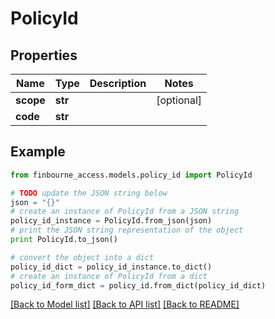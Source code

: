 # PolicyId


## Properties
Name | Type | Description | Notes
------------ | ------------- | ------------- | -------------
**scope** | **str** |  | [optional] 
**code** | **str** |  | 

## Example

```python
from finbourne_access.models.policy_id import PolicyId

# TODO update the JSON string below
json = "{}"
# create an instance of PolicyId from a JSON string
policy_id_instance = PolicyId.from_json(json)
# print the JSON string representation of the object
print PolicyId.to_json()

# convert the object into a dict
policy_id_dict = policy_id_instance.to_dict()
# create an instance of PolicyId from a dict
policy_id_form_dict = policy_id.from_dict(policy_id_dict)
```
[[Back to Model list]](../README.md#documentation-for-models) [[Back to API list]](../README.md#documentation-for-api-endpoints) [[Back to README]](../README.md)



